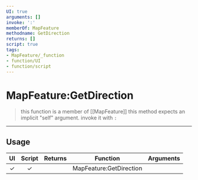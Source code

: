 ```yaml
---
UI: true
arguments: []
invoke: ':'
memberOf: MapFeature
methodname: GetDirection
returns: []
script: true
tags:
- MapFeature/_function
- function/UI
- function/script
---
```

# MapFeature:GetDirection
> this function is a member of [[MapFeature]]
> this method expects an implicit "self" argument. invoke it with `:`
-----
## Usage
|  UI | Script | Returns | Function | Arguments |
|:---:|:------:|-------:|:--------:|:---------|
|✓|✓||MapFeature:GetDirection||
